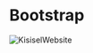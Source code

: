 # Bootstrap
![KisiselWebsite](https://github.com/burakezer92/Bootstrap/assets/94870556/fac7f2ad-d7e0-4368-aec1-bd3827ad2493)
